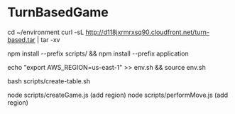 # TurnBasedGame

cd ~/environment
curl -sL http://d118jxrmrxsq90.cloudfront.net/turn-based.tar | tar -xv



npm install --prefix scripts/ && npm install --prefix application

echo "export AWS_REGION=us-east-1" >> env.sh && source env.sh

bash scripts/create-table.sh

node scripts/createGame.js (add region)
node scripts/performMove.js (add region)


